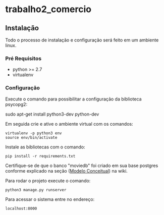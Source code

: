 # trabalho2_comercio

## Instalação

Todo o processo de instalação e configuração será feito em um ambiente linux.

### Pré Requisitos

* python >= 2.7
* virtualenv

### Configuração

Execute o comando para possibilitar a configuração da biblioteca psycopg2:

  sudo apt-get install python3-dev python-dev
  
Em seguida crie e ative o ambiente virtual com os comandos:

    virtualenv -p python3 env
    source env/bin/activate

Instale as bibliotecas com o comando:

    pip install -r requirements.txt
  
Certifique-se de que o banco "moviedb" foi criado em sua base postgres conforme explicado na seção ([Modelo Conceitual](https://github.com/gabriellmb05/trabalho2_comercio/wiki/Modelo-conceitual)) na wiki.
 
Para rodar o projeto execute o comando:
 
    python3 manage.py runserver
  
Para acessar o sistema entre no endereço:
  
    localhost:8000
